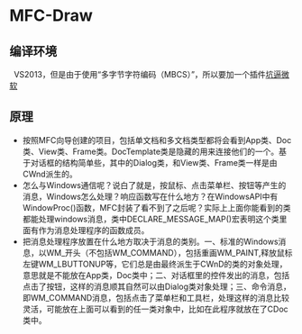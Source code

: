 MFC-Draw
==========
编译环境
----------
   VS2013，但是由于使用“多字节字符编码（MBCS）”，所以要加一个插件[坑逼微软](http://http://blog.csdn.net/shuaihj/article/details/17071351)

原理
----------
* 按照MFC向导创建的项目，包括单文档和多文档类型都将会看到App类、Doc类、View类、Frame类。DocTemplate类是隐藏的用来连接他们的一个。基于对话框的结构简单些，其中的Dialog类，和View类、Frame类一样是由CWnd派生的。
* 怎么与Windows通信呢？说白了就是，按鼠标、点击菜单栏、按钮等产生的消息，Windows怎么处理？响应函数写在什么地方？在WindowsAPI中有WindowProc()函数，MFC封装了看不到了之后呢？实际上上面你能看到的类都能处理windows消息，类中DECLARE_MESSAGE_MAP()宏表明这个类里面有作为消息处理程序的函数成员。
 * 把消息处理程序放置在什么地方取决于消息的类别。一、标准的Windows消息，以WM_开头（不包括WM_COMMAND），包括重画WM_PAINT,释放鼠标左键WM_LBUTTONUP等，它们总是由最终派生于CWnD的类的对象处理，意思就是不能放在App类，Doc类中；二、对话框里的控件发出的消息，包括点击了按钮，这样的消息顺其自然可以由Dialog类对象处理；三、命令消息，即WM_COMMAND消息，包括点击了菜单栏和工具栏，处理这样的消息比较灵活，可能放在上面可以看到的任一类对象中，比如在此程序就放在了CDoc类中。
